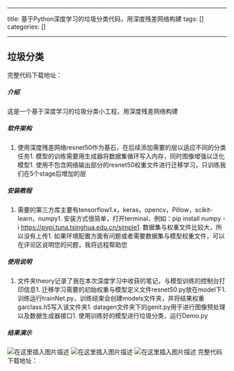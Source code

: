 
--- 
title:  基于Python深度学习的垃圾分类代码，用深度残差网络构建 
tags: []
categories: [] 

---
## 垃圾分类

完整代码下载地址：

##### 介绍

这是一个基于深度学习的垃圾分类小工程，用深度残差网络构建

##### 软件架构
1. 使用深度残差网络resnet50作为基石，在后续添加需要的层以适应不同的分类任务1. 模型的训练需要用生成器将数据集循环写入内存，同时图像增强以泛化模型1. 使用不包含网络输出部分的resnet50权重文件进行迁移学习，只训练我们在5个stage后增加的层
##### 安装教程
1. 需要的第三方库主要有tensorflow1.x，keras，opencv，Pillow，scikit-learn，numpy1. 安装方式很简单，打开terminal，例如：pip install numpy -i https://pypi.tuna.tsinghua.edu.cn/simple1. 数据集与权重文件比较大，所以没有上传1. 如果环境配置方面有问题或者需要数据集与模型权重文件，可以在评论区说明您的问题，我将远程帮助您
##### 使用说明
1. 文件夹theory记录了我在本次深度学习中收获的笔记，与模型训练的控制台打印信息1. 迁移学习需要的初始权重与模型定义文件resnet50.py放在model下1. 训练运行trainNet.py，训练结束会创建models文件夹，并将结果权重garclass.h5写入该文件夹1. datagen文件夹下的genit.py用于进行图像预处理以及数据生成器接口1. 使用训练好的模型进行垃圾分类，运行Demo.py
##### 结果演示

<img src="https://img-blog.csdnimg.cn/a778952ff5f343938ba24adda148d4ac.png" alt="在这里插入图片描述"> <img src="https://img-blog.csdnimg.cn/371f8255382746e582ab98d3796e3011.png" alt="在这里插入图片描述"> <img src="https://img-blog.csdnimg.cn/49e4e75a76a34da98ea6a7879f29f208.png" alt="在这里插入图片描述"> 完整代码下载地址：
